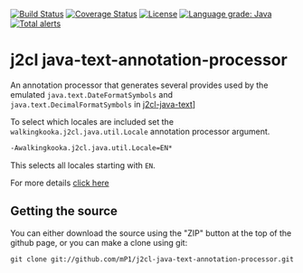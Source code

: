 [![Build Status](https://travis-ci.com/mP1/j2cl-java-text-annotation-processor.svg?branch=master)](https://travis-ci.com/mP1/j2cl-java-text-annotation-processor.svg?branch=master)
[![Coverage Status](https://coveralls.io/repos/github/mP1/j2cl-java-text-annotation-processor/badge.svg?branch=master)](https://coveralls.io/github/mP1/j2cl-java-text-annotation-processor?branch=master)
[![License](https://img.shields.io/badge/License-Apache%202.0-blue.svg)](https://opensource.org/licenses/Apache-2.0)
[![Language grade: Java](https://img.shields.io/lgtm/grade/java/g/mP1/j2cl-java-text-annotation-processor.svg?logo=lgtm&logoWidth=18)](https://lgtm.com/projects/g/mP1/j2cl-java-text-annotation-processor/context:java)
[![Total alerts](https://img.shields.io/lgtm/alerts/g/mP1/j2cl-java-text-annotation-processor.svg?logo=lgtm&logoWidth=18)](https://lgtm.com/projects/g/mP1/j2cl-java-text-annotation-processor/alerts/)



# j2cl java-text-annotation-processor

An annotation processor that generates several provides used by the emulated `java.text.DateFormatSymbols` and `java.text.DecimalFormatSymbols` in [j2cl-java-text](https://travis-ci.com/mP1/j2cl-java-text)]

To select which locales are included set the `walkingkooka.j2cl.java.util.Locale` annotation processor argument.

```xml
-Awalkingkooka.j2cl.java.util.Locale=EN*
```

This selects all locales starting with `EN`.

For more details [click here](https://github.com/mP1/j2cl-locale)



## Getting the source

You can either download the source using the "ZIP" button at the top
of the github page, or you can make a clone using git:

```
git clone git://github.com/mP1/j2cl-java-text-annotation-processor.git
```
